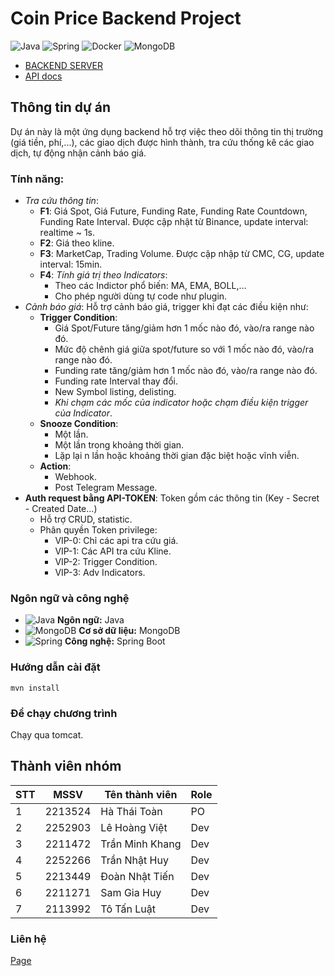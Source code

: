 # Coin Price Backend Project
![Java](https://img.shields.io/badge/Java-ED8B00?style=for-the-badge&logo=java&logoColor=white) ![Spring](https://img.shields.io/badge/Spring-6DB33F?style=for-the-badge&logo=spring&logoColor=white) ![Docker](https://img.shields.io/badge/Docker-2496ED?style=for-the-badge&logo=docker&logoColor=white) ![MongoDB](https://img.shields.io/badge/MongoDB-47A248?style=for-the-badge&logo=mongodb&logoColor=white)

- [BACKEND SERVER](http://104.214.171.0)
- [API docs](http://104.214.171.0:8080/)

## Thông tin dự án
Dự án này là một ứng dụng backend hỗ trợ việc theo dõi thông tin thị trường (giá tiền, phí,...), các giao dịch được hình thành, tra cứu thống kê các giao dịch, tự động nhận cảnh báo giá.

### Tính năng:
- *Tra cứu thông tin*:
    - **F1**: Giá Spot, Giá Future, Funding Rate, Funding Rate Countdown, Funding Rate Interval. Được cập nhật từ Binance, update interval: realtime ~ 1s.
    - **F2**: Giá theo kline.
    - **F3**: MarketCap, Trading Volume. Được cập nhập từ CMC, CG, update interval: 15min.
    - **F4**: *Tính giá trị theo Indicators*:
        - Theo các Indictor phổ biến: MA, EMA, BOLL,…
        - Cho phép người dùng tự code như plugin.
- *Cảnh báo giá*: Hỗ trợ cảnh báo giá, trigger khi đạt các điều kiện như:
    - **Trigger Condition**: 
        - Giá Spot/Future tăng/giảm hơn 1 mốc nào đó, vào/ra range nào đó.
        - Mức độ chênh giá giữa spot/future so với 1 mốc nào đó, vào/ra range nào đó.
        - Funding rate tăng/giảm hơn 1 mốc nào đó, vào/ra range nào đó.
        - Funding rate Interval thay đổi.
        - New Symbol listing, delisting.
        - *Khi chạm các mốc của indicator hoặc chạm điều kiện trigger của Indicator*.
    - **Snooze Condition**:
        - Một lần.
        - Một lần trong khoảng thời gian.
        - Lặp lại n lần hoặc khoảng thời gian đặc biệt hoặc vĩnh viễn.
    - **Action**:
        - Webhook.
        - Post Telegram Message.
- **Auth request bằng API-TOKEN**: Token gồm các thông tin (Key - Secret - Created Date...)
    - Hỗ trợ CRUD, statistic.
    - Phân quyền Token privilege:
        - VIP-0: Chỉ các api tra cứu giá.
        - VIP-1: Các API tra cứu Kline.
        - VIP-2: Trigger Condition.
        - VIP-3: Adv Indicators.


### Ngôn ngữ và công nghệ
- ![Java](https://img.shields.io/badge/Java-ED8B00?style=for-the-badge&logo=java&logoColor=white) **Ngôn ngữ:** Java
- ![MongoDB](https://img.shields.io/badge/MongoDB-47A248?style=for-the-badge&logo=mongodb&logoColor=white) **Cơ sở dữ liệu:** MongoDB
- ![Spring](https://img.shields.io/badge/Spring-6DB33F?style=for-the-badge&logo=spring&logoColor=white) **Công nghệ:** Spring Boot
### Hướng dẫn cài đặt
```basg
mvn install
```
### Để chạy chương trình
Chạy qua tomcat.
## Thành viên nhóm
|STT | MSSV    | Tên thành viên      | Role | 
|----|---------|---------------------|------|
|1   | 2213524 | Hà Thái Toàn        | PO   |
|2   | 2252903 | Lê Hoàng Việt       | Dev  |
|3   | 2211472 | Trần Minh Khang     | Dev  |
|4   | 2252266 | Trần Nhật Huy       | Dev  |
|5   | 2213449 | Đoàn Nhật Tiến      | Dev  |
|6   | 2211271 | Sam Gia Huy         | Dev  |
|7   | 2113992 | Tô Tấn Luật         | Dev  |
### Liên hệ
[Page](https://www.facebook.com/profile.php?id=100093520770734)
